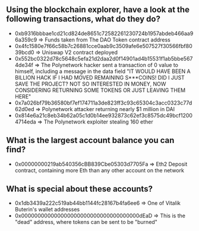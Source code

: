 ## Using the blockchain explorer, have a look at the following transactions, what do they do?

- 0xb9316bbbae1cd21cd824de8651c72582261230724b1957abdeb466aa96a359c9 => Funds taken from The DAO Token contract address
- 0x4fc1580e7f66c58b7c26881cce0aab9c3509afe6e507527f30566fbf8039bcd0 => Uniswap V2 contract deployed
- 0x552bc0322d78c5648c5efa21d2daa2d0f14901ad4b15531f1ab5bbe5674de34f => The Polynetwork hacker sent a transaction of 0 value to himself, including a  message in the data field "IT WOULD HAVE BEEN A BILLION HACK IF I HAD MOVED REMAINING S***COINS! DID I JUST SAVE THE PROJECT?
NOT SO INTERESTED IN MONEY, NOW CONSIDERING RETURNING SOME TOKENS OR JUST LEAVING THEM HERE"
- 0x7a026bf79b36580bf7ef174711a3de823ff3c93c65304c3acc0323c77d62d0ed => Polynetwork attacker returning nearly $1 million in DAI
- 0x814e6a21c8eb34b62a05c1d0b14ee932873c62ef3c8575dc49bcf12004714eda => The Polynetwork exploiter stealing 160 ether

## What is the largest account balance you can find?

- 0x00000000219ab540356cBB839Cbe05303d7705Fa => Eth2 Deposit contract, containing more Eth than any other account on the network

## What is special about these accounts?
- 0x1db3439a222c519ab44bb1144fc28167b4fa6ee6 => One of Vitalik Buterin's wallet addresses
- 0x000000000000000000000000000000000000dEaD => This is the "dead" address, where tokens can be sent to be "burned"